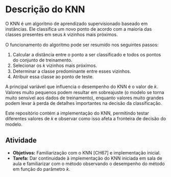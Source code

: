 # Descrição do KNN

O KNN é um algoritmo de aprendizado supervisionado baseado em instâncias. Ele classifica um novo ponto de acordo com a maioria das classes presentes em seus 𝑘 vizinhos mais próximos.

O funcionamento do algoritmo pode ser resumido nos seguintes passos:

1. Calcular a distância entre o ponto a ser classificado e todos os pontos do conjunto de treinamento.
2. Selecionar os 𝑘 vizinhos mais próximos.
3. Determinar a classe predominante entre esses vizinhos.
4. Atribuir essa classe ao ponto de teste.

A principal variável que influencia o desempenho do KNN é o valor de 𝑘. Valores muito pequenos podem resultar em sobreajuste (o modelo se torna muito sensível aos dados de treinamento), enquanto valores muito grandes podem levar à perda de detalhes importantes na decisão da classificação.

Este repositório contém a implementação do KNN, permitindo testar diferentes valores de 𝑘 e observar como isso afeta a fronteira de decisão do modelo.

## Atividade

- **Objetivos:** Familiarização com o KNN [CH67] e implementação inicial.
- **Tarefa:** Dar continuidade à implementação do KNN iniciada em sala de aula e familiarizar com o método observando o desempenho do método em função do parâmetro *k*.
